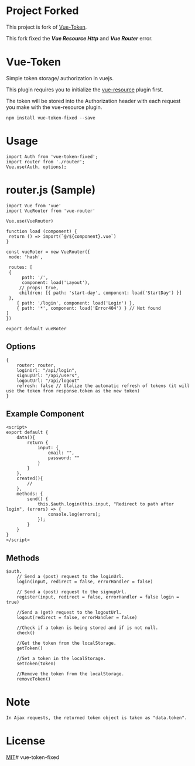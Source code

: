 # Project Forked 
This project is fork of [Vue-Token](https://github.com/joostlawerman/Vue-Token).

This fork fixed the ***Vue Resource Http*** and ***Vue Router*** error.

# Vue-Token
Simple token storage/ authorization in vuejs.

This plugin requires you to initialize the [vue-resource](https://github.com/vuejs/vue-resource) plugin first.

The token will be stored into the Authorization header with each request you make with the vue-resource plugin.

	npm install vue-token-fixed --save
	
# Usage

	import Auth from 'vue-token-fixed';	
	import router from './router';
	Vue.use(Auth, options);
	
# router.js (Sample)

	import Vue from 'vue'
	import VueRouter from 'vue-router'

	Vue.use(VueRouter)

	function load (component) {
 	 return () => import(`@/${component}.vue`)
	}

	const vueRoter = new VueRouter({
 	 mode: 'hash',

 	 routes: [
   	 {
    	  path: '/',
    	  component: load('Layout'),
     	 // props: true,
     	 children: [{ path: 'start-day', component: load('StartDay') }]
   	 },
    	{ path: '/login', component: load('Login') },
    	{ path: '*', component: load('Error404') } // Not found
  	]
	})

	export default vueRoter


## Options

	{
	 	router: router,
		loginUrl: "/api/login", 
		signupUrl: "/api/users", 
		logoutUrl: "/api/logout"
		refresh: false // Utalize the automatic refresh of tokens (it will use the token from response.token as the new token)
	}

## Example Component

	<script>
	export default {
		data(){
			return {
				input: {
					email: "",
					password: ""
				}
			}
		},
		created(){
			//
		},
		methods: {
			send() {
            	this.$auth.login(this.input, "Redirect to path after login", (errors) => {
					console.log(errors);
            	});
            }
		}
	}
	</script>

## Methods

	$auth.
		// Send a (post) request to the loginUrl.
		login(input, redirect = false, errorHandler = false)
			
		// Send a (post) request to the signupUrl.
		register(input, redirect = false, errorHandler = false login = true)
			
		//Send a (get) request to the logoutUrl.
		logout(redirect = false, errorHandler = false)
			
		//Check if a token is being stored and if is not null.
		check()
			
		//Get the token from the localStorage.
		getToken()
			
		//Set a token in the localStorage.
		setToken(token)
			
		//Remove the token from the localStorage.
		removeToken()

# Note
	In Ajax requests, the returned token object is taken as "data.token".

# License
[MIT](https://github.com/Abdurrahman-Gungor/vue-token-fixed/blob/master/LICENSE)# vue-token-fixed

